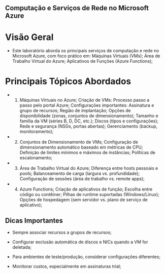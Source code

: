 ## Computação e Serviços de Rede no Microsoft Azure

# Visão Geral
- Este laboratório aborda os principais serviços de computação e rede no Microsoft Azure, com foco prático em:
Máquinas Virtuais (VMs);
Área de Trabalho Virtual do Azure;
Aplicativos de Funções (Azure Functions);

# Principais Tópicos Abordados
- 1. Máquinas Virtuais no Azure;
Criação de VMs: Processo passo a passo pelo portal Azure;
Configurações importantes:
Assinatura e grupo de recursos;
Região de implantação;
Opções de disponibilidade (zonas, conjuntos de dimensionamento);
Tamanho e família da VM (séries B, D, DC, etc.);
Discos (tipos e configurações);
Rede e segurança (NSGs, portas abertas);
Gerenciamento (backup, monitoramento);

- 2. Conjuntos de Dimensionamento de VMs;
Configuração de dimensionamento automático baseado em métricas de CPU;
Definição de limites mínimos e máximos de instâncias;
Políticas de escalonamento;

- 3. Área de Trabalho Virtual do Azure;
Diferença entre hosts pessoais e pools;
Balanceamento de carga (largura vs. profundidade);
Configuração de sessões (área de trabalho vs. remote apps);

- 4. Azure Functions;
Criação de aplicativos de função;
Escolha entre código ou contêiner;
Pilhas de runtime suportadas (Windows/Linux);
Opções de hospedagem (sem servidor vs. plano de serviço de aplicativo);

## Dicas Importantes
- Sempre associar recursos a grupos de recursos;

- Configurar exclusão automática de discos e NICs quando a VM for deletada;

- Para ambientes de teste/produção, considerar configurações diferentes;

- Monitorar custos, especialmente em assinaturas trial;

